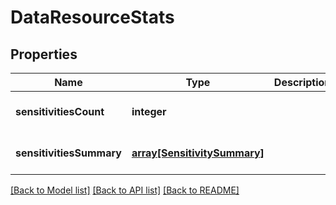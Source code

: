 # DataResourceStats

## Properties
Name | Type | Description | Notes
------------ | ------------- | ------------- | -------------
**sensitivitiesCount** | **integer** |  | [optional] [default to null]
**sensitivitiesSummary** | [**array[SensitivitySummary]**](SensitivitySummary.md) |  | [optional] [default to null]

[[Back to Model list]](../README.md#documentation-for-models) [[Back to API list]](../README.md#documentation-for-api-endpoints) [[Back to README]](../README.md)


